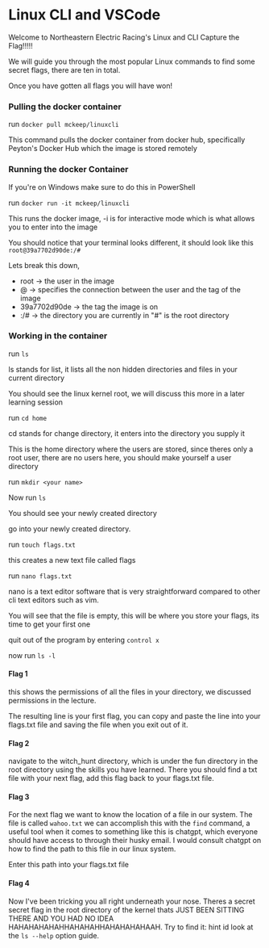 # Linux CLI and VSCode

Welcome to Northeastern Electric Racing's Linux and CLI Capture the Flag!!!!!

We will guide you through the most popular Linux commands to find some secret flags, there are ten in total.

Once you have gotten all flags you will have won!

### Pulling the docker container

run ```docker pull mckeep/linuxcli```

This command pulls the docker container from docker hub, specifically Peyton's Docker Hub which the image is stored remotely

### Running the docker Container

If you're on Windows make sure to do this in PowerShell

run ```docker run -it mckeep/linuxcli```

This runs the docker image, -i is for interactive mode which is what allows you to enter into the image

You should notice that your terminal looks different, it should look like this ```root@39a7702d90de:/#```

Lets break this down, 
- root -> the user in the image
- @ -> specifies the connection between the user and the tag of the image
- 39a7702d90de -> the tag the image is on
- :/# -> the directory you are currently in "#" is the root directory

### Working in the container
run ```ls```

ls stands for list, it lists all the non hidden directories and files in your current directory

You should see the linux kernel root, we will discuss this more in a later learning session

run ```cd home```

cd stands for change directory, it enters into the directory you supply it

This is the home directory where the users are stored, since theres only a root user, there are no users here, you should make yourself a user directory

run ```mkdir <your name>```

Now run ```ls```

You should see your newly created directory

go into your newly created directory. 

run ```touch flags.txt```

this creates a new text file called flags

run ```nano flags.txt```

nano is a text editor software that is very straightforward compared to other cli text editors such as vim.

You will see that the file is empty, this will be where you store your flags, its time to get your first one

quit out of the program by entering ```control x```

now run ```ls -l```

#### Flag 1
this shows the permissions of all the files in your directory, we discussed permissions in the lecture.

The resulting line is your first flag, you can copy and paste the line into your flags.txt file and saving the file when you exit out of it. 

#### Flag 2 

navigate to the witch_hunt directory, which is under the fun directory in the root directory using the skills you have learned. There you should find a txt file with your next flag, add this flag back to your flags.txt file. 

#### Flag 3

For the next flag we want to know the location of a file in our system. The file is called ```wahoo.txt``` we can accomplish this with the ```find``` command, a useful tool when it comes to something like this is chatgpt, which everyone should have access to through their husky email. I would consult chatgpt on how to find the path to this file in our linux system.

Enter this path into your flags.txt file

#### Flag 4

Now I've been tricking you all right underneath your nose. Theres a secret secret flag in the root directory of the kernel thats JUST BEEN SITTING THERE AND YOU HAD NO IDEA HAHAHAHAHAHHAHAHAHHAHAHAHAHAAH. Try to find it: hint id look at the ```ls --help``` option guide. 

